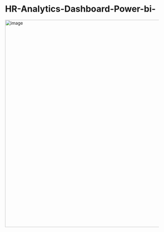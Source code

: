 # HR-Analytics-Dashboard-Power-bi-
<img width="1196" height="682" alt="image" src="https://github.com/user-attachments/assets/a82d6c15-7432-4c06-9638-ddee5942d863" />

